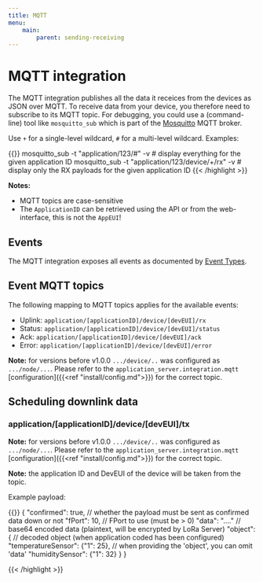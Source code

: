 ```yaml
---
title: MQTT
menu:
    main:
        parent: sending-receiving
---
```


# MQTT integration

The MQTT integration publishes all the data it receices from the devices
as JSON over MQTT. To receive data from your device, you therefore 
need to subscribe to its MQTT topic. For debugging, you could use a 
(command-line) tool like `mosquitto_sub` which is part of the 
[Mosquitto](http://mosquitto.org/) MQTT broker.

Use `+` for a single-level wildcard, `#` for a multi-level wildcard.
Examples:

{{<highlight bash>}}
mosquitto_sub -t "application/123/#" -v          # display everything for the given application ID
mosquitto_sub -t "application/123/device/+/rx" -v  # display only the RX payloads for the given application ID
{{< /highlight >}}

**Notes:**

* MQTT topics are case-sensitive
* The `ApplicationID` can be retrieved using the API or from the web-interface,
  this is not the `AppEUI`!

## Events

The MQTT integration exposes all events as documented by [Event Types](../#event-types).

## Event MQTT topics

The following mapping to MQTT topics applies for the available events:

* Uplink: `application/[applicationID]/device/[devEUI]/rx`
* Status: `application/[applicationID]/device/[devEUI]/status`
* Ack: `application/[applicationID]/device/[devEUI]/ack`
* Error: `application/[applicationID]/device/[devEUI]/error`

**Note:** for versions before v1.0.0 `.../device/..` was configured as
`.../node/...`. Please refer to the `application_server.integration.mqtt`
[configuration]({{<ref "install/config.md">}}) for the correct topic.

## Scheduling downlink data

### application/[applicationID]/device/[devEUI]/tx

**Note:** for versions before v1.0.0 `.../device/..` was configured as
`.../node/...`. Please refer to the `application_server.integration.mqtt`
[configuration]({{<ref "install/config.md">}}) for the correct topic.

**Note:** the application ID and DevEUI of the device will be taken from the topic.

Example payload:

{{<highlight json>}}
{
    "confirmed": true,                        // whether the payload must be sent as confirmed data down or not
    "fPort": 10,                              // FPort to use (must be > 0)
    "data": "...."                            // base64 encoded data (plaintext, will be encrypted by LoRa Server)
    "object": {                               // decoded object (when application coded has been configured)
        "temperatureSensor": {"1": 25},       // when providing the 'object', you can omit 'data'
        "humiditySensor": {"1": 32}
    }
}

{{< /highlight >}}
